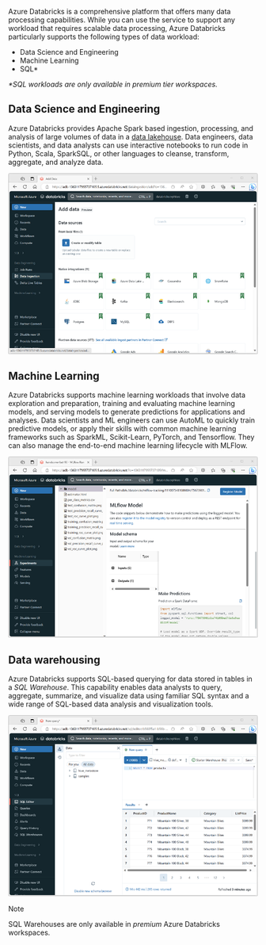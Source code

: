 Azure Databricks is a comprehensive platform that offers many data processing capabilities. While you can use the service to support any workload that requires scalable data processing, Azure Databricks particularly supports the following types of data workload:

- Data Science and Engineering
- Machine Learning
- SQL*

*\*SQL workloads are only available in premium tier workspaces.*

## Data Science and Engineering

Azure Databricks provides Apache Spark based ingestion, processing, and analysis of large volumes of data in a [data lakehouse](/azure/databricks/lakehouse). Data engineers, data scientists, and data analysts can use interactive notebooks to run code in Python, Scala, SparkSQL, or other languages to cleanse, transform, aggregate, and analyze data.

![A screenshot of the Azure Databricks portal for data science and engineering.](../media/data-engineering.png)

## Machine Learning

Azure Databricks supports machine learning workloads that involve data exploration and preparation, training and evaluating machine learning models, and serving models to generate predictions for applications and analyses. Data scientists and ML engineers can use AutoML to quickly train predictive models, or apply their skills with common machine learning frameworks such as SparkML, Scikit-Learn, PyTorch, and Tensorflow. They can also manage the end-to-end machine learning lifecycle with MLFlow.

![A screenshot of the Azure Databricks portal for machine learning.](../media/machine-learning.png)

## Data warehousing

Azure Databricks supports SQL-based querying for data stored in tables in a *SQL Warehouse*. This capability enables data analysts to query, aggregate, summarize, and visualize data using familiar SQL syntax and a wide range of SQL-based data analysis and visualization tools.

![A screenshot of the Azure Databricks portal for SQL.](../media/sql-portal.png)

> [!NOTE]
> SQL Warehouses are only available in *premium* Azure Databricks workspaces.
